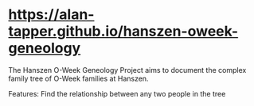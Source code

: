# https://alan-tapper.github.io/hanszen-oweek-geneology
The Hanszen O-Week Geneology Project aims to document the complex family tree of O-Week families at Hanszen.

Features:
Find the relationship between any two people in the tree

